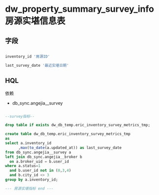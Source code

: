 # dw_property_summary_survey_info 房源实堪信息表

## 字段

``` sql

inventory_id '房源ID'

last_survey_date '最近实堪日期'

```

## HQL

依赖
- db_sync.angejia__survey

``` sql

--survey指标--

drop table if exists dw_db_temp.eric_inventory_survey_metrics_tmp;

create table dw_db_temp.eric_inventory_survey_metrics_tmp
as
select a.inventory_id
      ,max(to_date(a.updated_at)) as last_survey_date
from db_sync.angejia__survey a
left join db_sync.angejia__broker b
  on a.broker_uid = b.user_id
where a.status=1
  and b.user_id not in (0,3,4)
  and b.city_id <> 3
group by a.inventory_id;

--- 房源实堪指标 end ---

```
